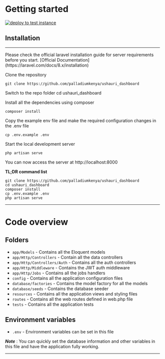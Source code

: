 # Getting started
 [![deploy to test instance](https://github.com/palladiumkenya/ushauri_dashboard/actions/workflows/cicd_process.yml/badge.svg)](https://github.com/palladiumkenya/ushauri_dashboard/actions/workflows/cicd_process.yml)
## Installation
<hr>
Please check the official laravel installation guide for server requirements before you start. [Official Documentation](https://laravel.com/docs/8.x/installation)

Clone the repository

    git clone https://github.com/palladiumkenya/ushauri_dashboard

Switch to the repo folder
    cd ushauri_dashboard

Install all the dependencies using composer

    composer install

Copy the example env file and make the required configuration changes in the .env file

    cp .env.example .env

Start the local development server

    php artisan serve

You can now access the server at http://localhost:8000

**TL;DR command list**

    git clone https://github.com/palladiumkenya/ushauri_dashboard
    cd ushauri_dashboard
    composer install
    cp .env.example .env
    php artisan serve
    
 ----------

# Code overview

## Folders

- `app/Models` - Contains all the Eloquent models
- `app/Http/Controllers` - Contain all the data controllers
- `app/Http/Controllers/Auth` - Contains all the auth controllers
- `app/Http/Middleware` - Contains the JWT auth middleware
- `app/Http/Jobs` - Contains all the jobs handlers
- `config` - Contains all the application configuration files
- `database/factories` - Contains the model factory for all the models
- `database/seeds` - Contains the database seeder
- `resources` - Contains all the application views and styling files
- `routes` - Contains all the web routes defined in web.php file
- `tests` - Contains all the application tests

## Environment variables

- `.env` - Environment variables can be set in this file

***Note*** : You can quickly set the database information and other variables in this file and have the application fully working.

----------

